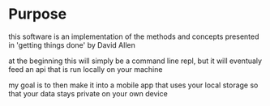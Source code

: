 # Purpose

this software is an implementation of the methods and concepts presented in 'getting things done' by David Allen

at the beginning this will simply be a command line repl, but it will eventualy feed an api that is run locally on your machine

my goal is to then make it into a mobile app that uses your local storage so that your data stays private on your own device

